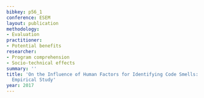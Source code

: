 ```yaml
---
bibkey: p56_1
conference: ESEM
layout: publication
methodology:
- Evaluation
practitioner:
- Potential benefits
researcher:
- Program comprehension
- Socio-technical effects
summary: ''
title: 'On the Influence of Human Factors for Identifying Code Smells: A Multi-Trial
  Empirical Study'
year: 2017
---
```

